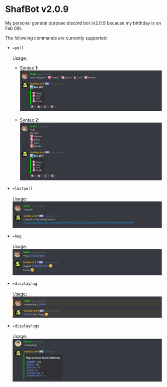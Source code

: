 # ShafBot v2.0.9

My personal general purpose discord bot (v2.0.9 because my birthday is on Feb 09).

The following commands are currently supported:

* ```=poll```<br></br>
Usage:
  * Syntax 1:
  ![poll syntax 1](/images/poll1.png)
  <br></br>
  * Syntax 2:
  ![poll syntax 2](/images/poll2.png)

* ```=lastpoll``` <br></br>
Usage:
![Last poll](/images/lastpoll.png)

* ```=hug``` <br></br>
Usage:
![Hug](/images/hug.png)

* ```=displayhug``` <br></br>
Usage:
![Display hug](/images/displayhug.png)

* ```=displayhugs``` <br></br>
Usage:
![Display hugs](/images/displayhugs.png)

